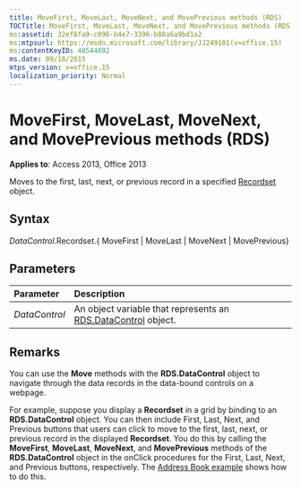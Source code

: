 ```yaml
---
title: MoveFirst, MoveLast, MoveNext, and MovePrevious methods (RDS)
TOCTitle: MoveFirst, MoveLast, MoveNext, and MovePrevious methods (RDS)
ms:assetid: 32ef8fa9-c096-b4e7-3396-b88a6a9bd1a2
ms:mtpsurl: https://msdn.microsoft.com/library/JJ249101(v=office.15)
ms:contentKeyID: 48544092
ms.date: 09/18/2015
mtps_version: v=office.15
localization_priority: Normal
---
```


# MoveFirst, MoveLast, MoveNext, and MovePrevious methods (RDS)

**Applies to**: Access 2013, Office 2013

Moves to the first, last, next, or previous record in a specified [Recordset](recordset-object-ado.md) object.

## Syntax

*DataControl*.Recordset.{ MoveFirst | MoveLast | MoveNext | MovePrevious}

## Parameters

|Parameter|Description|
|:--------|:----------|
|*DataControl* |An object variable that represents an [RDS.DataControl](datacontrol-object-rds.md) object.|

## Remarks

You can use the **Move** methods with the **RDS.DataControl** object to navigate through the data records in the data-bound controls on a webpage. 

For example, suppose you display a **Recordset** in a grid by binding to an **RDS.DataControl** object. You can then include First, Last, Next, and Previous buttons that users can click to move to the first, last, next, or previous record in the displayed **Recordset**. You do this by calling the **MoveFirst**, **MoveLast**, **MoveNext**, and **MovePrevious** methods of the **RDS.DataControl** object in the onClick procedures for the First, Last, Next, and Previous buttons, respectively. The [Address Book example](address-book-navigation-buttons.md) shows how to do this.

